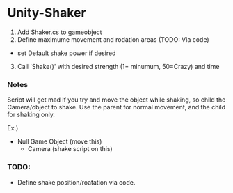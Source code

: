 # Unity-Shaker
1. Add Shaker.cs to gameobject
2. Define maximume movement and rodation areas (TODO: Via code)
  * set Default shake power if desired
3. Call 'Shake()' with desired strength (1= minumum, 50=Crazy) and time

### Notes
Script will get mad if you try and move the object while shaking, so child the Camera/object to shake.
Use the parent for normal movement, and the child for shaking only.

Ex.)
* Null Game Object  (move this)
  * Camera          (shake script on this)
  
### TODO:
* Define shake position/roatation via code.
